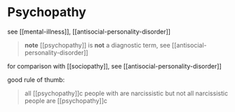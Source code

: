 # Psychopathy

see [[mental-illness]], [[antisocial-personality-disorder]]

> **note** [[psychopathy]] is **not** a diagnostic term, see [[antisocial-personality-disorder]]

for comparison with [[sociopathy]], see [[antisocial-personality-disorder]]

good rule of thumb:

> all [[psychopathy]]c people with are narcissistic but not all narcissistic people are [[psychopathy]]c
